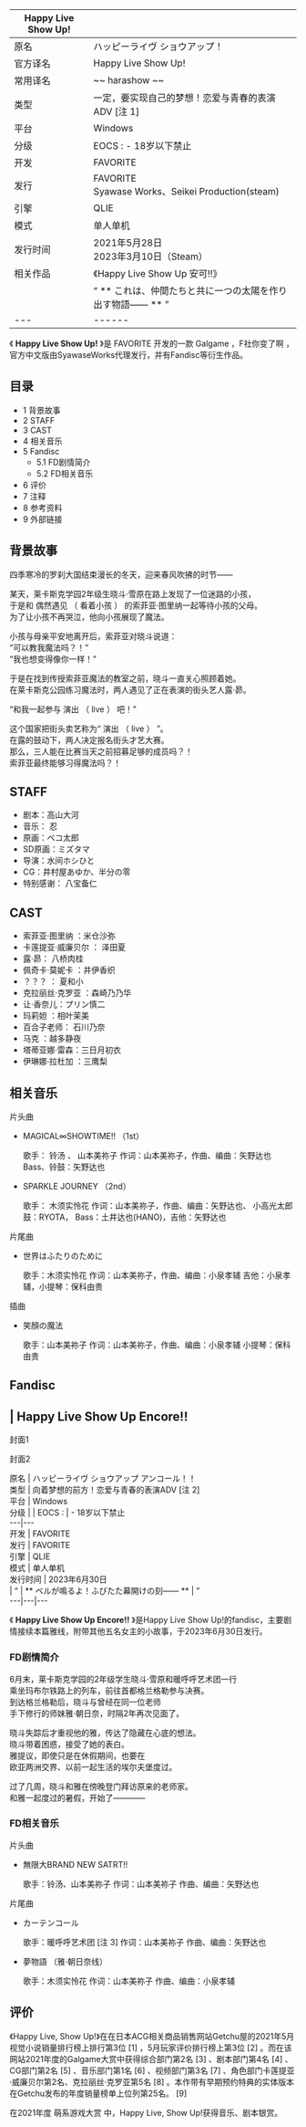 |  Happy Live Show Up!  ||
|---|---|
|原名  |  ハッピーライヴ ショウアップ！   |
|官方译名  |  Happy Live Show Up!   |
|常用译名  |  ~~ harashow  ~~  |
|类型  |  一定，要实现自己的梦想！恋爱与青春的表演ADV  [注 1]   |
|平台  |  Windows   |
|分级  |    EOCS  :    \- 18岁以下禁止|
|开发  |  FAVORITE   |
|发行  |  FAVORITE   <br>Syawase Works、Seikei Production(steam)  |
|引擎  |  QLIE   |
|模式  |  单人单机   |
|发行时间  |  2021年5月28日   <br>2023年3月10日（Steam）  |
|相关作品  |  《Happy Live Show Up 安可!!》   |
||  “    ** これは、仲間たちと共に一つの太陽を作り出す物語——  **   ”|
|---|------|
  
《 **Happy Live Show Up!** 》是  FAVORITE  开发的一款  Galgame  ，F社你变了啊
，官方中文版由SyawaseWorks代理发行，并有Fandisc等衍生作品。

##  目录

  * 1  背景故事 
  * 2  STAFF 
  * 3  CAST 
  * 4  相关音乐 
  * 5  Fandisc 
    * 5.1  FD剧情简介 
    * 5.2  FD相关音乐 
  * 6  评价 
  * 7  注释 
  * 8  参考资料 
  * 9  外部链接 

##  背景故事

四季寒冷的罗刹大国结束漫长的冬天，迎来春风吹拂的时节——  
  
某天，莱卡斯克学园2年级生晓斗·雪原在路上发现了一位迷路的小孩，  
于是和  偶然遇见  （  看着小孩  ）  的索菲亚·图里纳一起等待小孩的父母。  
为了让小孩不再哭泣，他向小孩展现了魔法。  
  
小孩与母亲平安地离开后，索菲亚对晓斗说道：  
“可以教我魔法吗？！”  
“我也想变得像你一样！”  
  
于是在找到传授索菲亚魔法的教室之前，晓斗一直关心照顾着她。  
在莱卡斯克公园练习魔法时，两人遇见了正在表演的街头艺人露·昴。  
  
“和我一起参与  演出  （  live  ）  吧！”  
  
这个国家把街头卖艺称为“  演出  （  live  ）  ”。  
在露的鼓动下，两人决定报名街头才艺大赛。  
那么，三人能在比赛当天之前招募足够的成员吗？！  
索菲亚最终能够习得魔法吗？！

##  STAFF

  * 剧本：高山大河 
  * 音乐：  忍 
  * 原画：ベコ太郎 
  * SD原画：ミズタマ 
  * 导演：水间ホシひと 
  * CG：井村屋あゆか、半分の零 
  * 特别感谢：  八宝备仁 

##  CAST

  * 索菲亚·图里纳  ：米仓沙弥 
  * 卡莲提亚·威廉贝尔  ：  泽田夏 
  * 露·昴：  八桥肉桂 
  * 佩奇卡·莫妮卡  ：井伊香织 
  * ？？？  ：  夏和小 
  * 克拉丽丝·克罗亚  ：森崎乃乃华 
  * 让·香奈儿：プリン慎二 
  * 玛莉妲  ：相叶茉美 
  * 百合子老师：  石川乃奈 
  * 马克  ：越多静夜 
  * 塔蒂亚娜·雷森：三日月初衣 
  * 伊琳娜·拉杜加  ：三鹰梨 

##  相关音乐

片头曲

  * MAGICAL∞SHOWTIME!!  （1st） 

     歌手：  铃汤  、  山本美祢子 
     作词：山本美祢子，作曲、编曲：矢野达也 
     Bass、铃鼓：矢野达也 

  * SPARKLE JOURNEY  （2nd） 

     歌手：  木须实怜花 
     作词：山本美祢子，作曲、编曲：矢野达也、  小高光太郎 
     鼓：RYOTA， Bass：土井达也(HANO)，吉他：矢野达也 

片尾曲

  * 世界はふたりのために 

     歌手：木须实怜花 
     作词：山本美祢子，作曲、编曲：小泉孝辅 
     吉他：小泉孝辅，小提琴：保科由贵 

插曲

  * 笑顏の魔法 

     歌手：山本美祢子 
     作词：山本美祢子，作曲、编曲：小泉孝辅 
     小提琴：保科由贵 

##  Fandisc

|  Happy Live Show Up Encore!!  
---  
  
封面1

封面2  
  
原名  |  ハッピーライヴ ショウアップ アンコール！！   
类型  |  向着梦想的前方！恋爱与青春的表演ADV  [注 2]   
平台  |  Windows   
分级  |  |  EOCS  :  |  \- 18岁以下禁止   
---|---  
开发  |  FAVORITE   
发行  |  FAVORITE   
引擎  |  QLIE   
模式  |  单人单机   
发行时间  |  2023年6月30日   
|  “  |  ** ベルが鳴るよ！ふびたた幕開けの刻——  ** |  ”   
---|---|---  
  
《 **Happy Live Show Up Encore!!** 》是Happy Live Show
Up!的fandisc，主要剧情接续本篇雅线，附带其他五名女主的小故事，于2023年6月30日发行。

###  FD剧情简介

6月末，莱卡斯克学园的2年级学生晓斗·雪原和暖呼呼艺术团一行  
乘坐玛布尔铁路上的列车，前往首都格兰格勒参与决赛。  
到达格兰格勒后，晓斗与曾经在同一位老师  
手下修行的师妹雅·朝日奈，时隔2年再次见面了。  
  
晓斗失踪后才重视他的雅，传达了隐藏在心底的想法。  
晓斗带着困惑，接受了她的表白。  
雅提议，即使只是在休假期间，也要在  
欧亚两洲交界、以前一起生活的埃尔夫堡度过。  
  
过了几周，晓斗和雅在傍晚登门拜访原来的老师家。  
和雅一起度过的暑假，开始了――――

###  FD相关音乐

片头曲

  * 無限大BRAND NEW SATRT!! 

     歌手：铃汤、山本美祢子 
     作词：山本美祢子 
     作曲、编曲：矢野达也 

片尾曲

  * カーテンコール 

     歌手：暖呼呼艺术团  [注 3] 
     作词：山本美祢子 
     作曲、编曲：矢野达也 

  * 夢物語  （雅·朝日奈线） 

     歌手：木须实怜花 
     作词：山本美祢子 
     作曲、编曲：小泉孝辅 

##  评价

《Happy Live, Show Up!》在在日本ACG相关商品销售网站Getchu屋的2021年5月视觉小说销量排行榜上排行第3位  [1]
，5月玩家评价排行榜上第3位  [2]  。而在该网站2021年度的Galgame大赏中获得综合部门第2名  [3]  、剧本部门第4名  [4]
、CG部门第2名  [5]  、音乐部门第1名  [6]  、视频部门第3名  [7]  、角色部门卡莲提亚·威廉贝尔第2名、克拉丽丝·克罗亚第5名
[8]  。本作带有早期预约特典的实体版本在Getchu发布的年度销量榜单上位列第25名。  [9]

在2021年度  萌系游戏大赏  中，Happy Live, Show Up!获得音乐、剧本银赏。